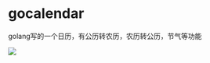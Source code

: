 # gocalendar
golang写的一个日历，有公历转农历，农历转公历，节气等功能

![](https://github.com/liujiawm/gocalendar/blob/master/test.png?raw=true)
